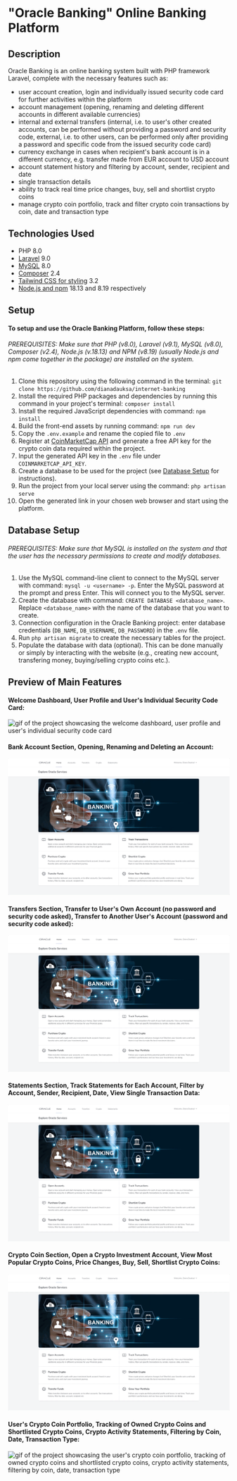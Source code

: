 # "Oracle Banking" Online Banking Platform 

## Description
Oracle Banking is an online banking system built with PHP framework Laravel, complete with the necessary features such as:
* user account creation, login and individually issued security code card for further activities within the platform
* account management (opening, renaming and deleting different accounts in different available currencies)
* internal and external transfers (internal, i.e. to user's other created accounts, can be performed without providing a password and security code, external, i.e. to other users, can be performed only after providing a password and specific code from the issued security code card)
* currency exchange in cases when recipient's bank account is in a different currency, e.g. transfer made from EUR account to USD account
* account statement history and filtering by account, sender, recipient and date
* single transaction details
* ability to track real time price changes, buy, sell and shortlist crypto coins
* manage crypto coin portfolio, track and filter crypto coin transactions by coin, date and transaction type

## Technologies Used
* PHP 8.0
* [Laravel](https://laravel.com/docs/9.x) 9.0
* [MySQL](https://www.mysql.com) 8.0
* [Composer](https://getcomposer.org) 2.4
* [Tailwind CSS for styling](https://tailwindcss.com) 3.2
* [Node.js and npm](https://nodejs.org/en/download/) 18.13 and 8.19 respectively

## Setup
#### To setup and use the Oracle Banking Platform, follow these steps:
###### PREREQUISITES: Make sure that PHP (v8.0), Laravel (v9.1), MySQL (v8.0), Composer (v2.4), Node.js (v.18.13) and NPM (v8.19) (usually Node.js and npm come together in the package) are installed on the system.
1. Clone this repository using the following command in the terminal: `git clone https://github.com/dianadauksa/internet-banking`
2. Install the required PHP packages and dependencies by running this command in your project's terminal: `composer install`
3. Install the required JavaScript dependencies with command: `npm install`
4. Build the front-end assets by running command: `npm run dev`
5. Copy the `.env.example` and rename the copied file to `.env`
6. Register at [CoinMarketCap API](https://coinmarketcap.com/api/) and generate a free API key for the crypto coin data required within the project.
7. Input the generated API key in the `.env` file under `COINMARKETCAP_API_KEY`.
8. Create a database to be used for the project (see [Database Setup](#database-setup) for instructions).
10. Run the project from your local server using the command: `php artisan serve`
11. Open the generated link in your chosen web browser and start using the platform.

## Database Setup
###### PREREQUISITES: Make sure that MySQL is installed on the system and that the user has the necessary permissions to create and modify databases.
1. Use the MySQL command-line client to connect to the MySQL server with command: `mysql -u <username> -p`.
Enter the MySQL password at the prompt and press Enter. This will connect you to the MySQL server.
2. Create the database with command: `CREATE DATABASE <database_name>`.
Replace `<database_name>` with the name of the database that you want to create.
3. Connection configuration in the Oracle Banking project: enter database credentials (`DB_NAME`, `DB_USERNAME`, `DB_PASSWORD`) in the `.env` file.
4. Run `php artisan migrate` to create the necessary tables for the project.
5. Populate the database with data (optional). This can be done manually or simply by interacting with the website (e.g., creating new account, transfering money, buying/selling crypto coins etc.).

## Preview of Main Features

#### Welcome Dashboard, User Profile and User's Individual Security Code Card:
![gif of the project showcasing the welcome dashboard, user profile and user's individual security code card](demos/bank-1.gif)

#### Bank Account Section, Opening, Renaming and Deleting an Account:
![gif of the project showcasing the bank account section, opening, renaming and deleting an account](demos/bank-2.gif)

#### Transfers Section, Transfer to User's Own Account (no password and security code asked), Transfer to Another User's Account (password and security code asked):
![gif of the project showcasing the transfers section, transfer to user's own account, transfer to another user's account](demos/bank-3.gif)

#### Statements Section, Track Statements for Each Account, Filter by Account, Sender, Recipient, Date, View Single Transaction Data:
![gif of the project showcasing the statements section, track statements for each account, filter by account, sender, recipient, date, view single transaction data](demos/bank-4.gif)

#### Crypto Coin Section, Open a Crypto Investment Account, View Most Popular Crypto Coins, Price Changes, Buy, Sell, Shortlist Crypto Coins:
![gif of the project showcasing the crypto coin section, open a crypto investment account, view most popular crypto coins, price changes, buy, sell, shortlist crypto coins](demos/bank-5.gif)

#### User's Crypto Coin Portfolio, Tracking of Owned Crypto Coins and Shortlisted Crypto Coins, Crypto Activity Statements, Filtering by Coin, Date, Transaction Type:
![gif of the project showcasing the user's crypto coin portfolio, tracking of owned crypto coins and shortlisted crypto coins, crypto activity statements, filtering by coin, date, transaction type](demos/bank-6.gif)

